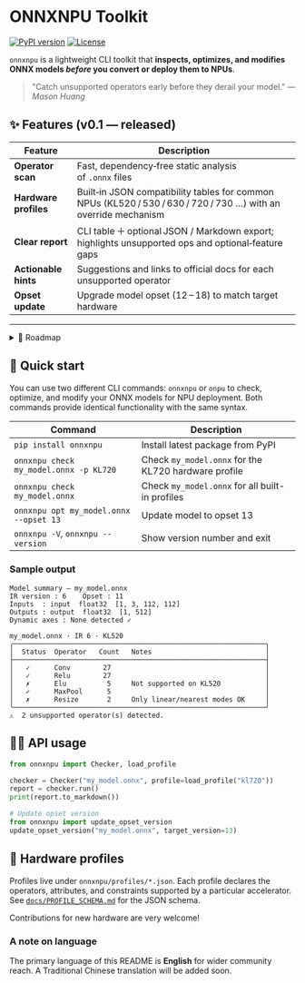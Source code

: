 # ONNXNPU Toolkit

[![PyPI version]][pypi-url] [![License]][license-url]

`onnxnpu` is a lightweight CLI toolkit that **inspects, optimizes, and modifies ONNX models *before* you convert or deploy them to NPUs**.

> "Catch unsupported operators early before they derail your model."
> — *Mason Huang*

## ✨ Features (v0.1 — released)

| Feature               | Description                                                                                                           |
| --------------------- | --------------------------------------------------------------------------------------------------------------------- |
| **Operator scan**     | Fast, dependency‑free static analysis of `.onnx` files                                                                 |
| **Hardware profiles** | Built‑in JSON compatibility tables for common NPUs (KL520 / 530 / 630 / 720 / 730 …) with an override mechanism        |
| **Clear report**      | CLI table ＋ optional JSON / Markdown export; highlights unsupported ops and optional‑feature gaps                      |
| **Actionable hints**  | Suggestions and links to official docs for each unsupported operator                                                  |
| **Opset update**      | Upgrade model opset (12 – 18) to match target hardware                                                                |

---

<details>
<summary>🧭 Roadmap</summary>

| Version | Target Date* | Major Items                                                                                           | Notes / Dependencies                                                    |
| ------- | ------------ | ------------------------------------------------------------------------------------------------------ | ----------------------------------------------------------------------- |
| **0.2 – Validation & Reporting** | May 2025 | • Shape checker enforcing 4‑D `(1, C, H, W)` constraint<br>• Rich Markdown / JSON report templates for CI badges | Uses ONNX shape‑inference to avoid manual parsing                       |
| **0.3 – Graph Simplification & Slimming** | Jun 2025 | • Integrate **onnx‑sim** (`--simplify`)<br>• Model slimming (`--prune`, `--quantize`)<br>• Bundle Kneron **optimizer_scripts** (BN‑Conv fuse, Dropout removal …) | Requires onnx‑sim ≥ 0.4; quantization via ONNX QOps                     |
| **0.4 – Automatic Op Replacement** | Jul 2025 | • `--replace` mapping table (e.g., `Reshape → Flatten`)<br>• Fallback to custom kernels / plugin stubs           | Needs rule set ＋ regression tests                                       |
| **0.5 – Interactive Viewer**      | Aug 2025 | • `onnxnpu view` drag‑and‑drop web UI<br>• Highlight unsupported nodes directly on the graph<br>• Downloadable HTML report | Likely React + ONNX‑JS; demo hosted on GitHub Pages                     |
| **0.6 – Extensibility & Ecosystem** | Sep 2025 | • Plugin system via Python entry‑points<br>• Community hardware‑profile submission flow<br>• Freeze stable API v1.0 | Plan to publish on conda‑forge after API stabilisation                  |

\* Dates are tentative and may shift based on resources.
</details>

## 🚀 Quick start

You can use two different CLI commands: `onnxnpu` or `onpu` to check, optimize, and modify your ONNX models for NPU deployment. Both commands provide identical functionality with the same syntax.

| Command                                       | Description                                           |
|-----------------------------------------------|-------------------------------------------------------|
| `pip install onnxnpu`                         | Install latest package from PyPI                      |
| `onnxnpu check my_model.onnx -p KL720`           | Check `my_model.onnx` for the KL720 hardware profile  |
| `onnxnpu check my_model.onnx`                    | Check `my_model.onnx` for all built-in profiles       |
| `onnxnpu opt my_model.onnx --opset 13`           | Update model to opset 13                              |
| `onnxnpu -V`, `onnxnpu --version`                   | Show version number and exit                          |

### Sample output

```
Model summary – my_model.onnx
IR version : 6    Opset : 11
Inputs  : input  float32  [1, 3, 112, 112]
Outputs : output  float32  [1, 512]
Dynamic axes : None detected ✓

my_model.onnx · IR 6 · KL520
╭──────────────────────────────────────────────────────────────╮
│  Status  Operator   Count   Notes                            │
├──────────────────────────────────────────────────────────────┤
│   ✓      Conv        27                                      │
│   ✓      Relu        27                                      │
│   ✗      Elu          5     Not supported on KL520           │
│   ✓      MaxPool      5                                      │
│   ✗      Resize       2     Only linear/nearest modes OK     │
╰──────────────────────────────────────────────────────────────╯
⚠  2 unsupported operator(s) detected.
```

<!-- ## 🛠️ Development & Publishing

透過 Poetry 一鍵建置與發佈：

```bash
# 1. build wheel and sdist
poetry build

# 2. （Test version）publish to TestPyPI
poetry config repositories.testpypi https://test.pypi.org/legacy/
poetry config pypi-token.testpypi <YOUR_TEST_PYPI_TOKEN>
poetry publish -r testpypi

# 3. Publish official version to PyPI
poetry config pypi-token.pypi <YOUR_PYPI_TOKEN>
poetry publish
``` -->

## 🧑‍💻 API usage

```python
from onnxnpu import Checker, load_profile

checker = Checker("my_model.onnx", profile=load_profile("kl720"))
report = checker.run()
print(report.to_markdown())

# Update opset version
from onnxnpu import update_opset_version
update_opset_version("my_model.onnx", target_version=13)
```

## 📖 Hardware profiles

Profiles live under `onnxnpu/profiles/*.json`.
Each profile declares the operators, attributes, and constraints supported by a particular accelerator.
See [`docs/PROFILE_SCHEMA.md`](docs/PROFILE_SCHEMA.md) for the JSON schema.

Contributions for new hardware are very welcome!

<!-- ## 🤝 Contributing

We love pull requests! Please read `CONTRIBUTING.md` and open an issue before you start a large refactor so we can align on design.

Coding conventions follow **PEP 8** with the Black formatter. -->

### A note on language

The primary language of this README is **English** for wider community reach.  A Traditional Chinese translation will be added soon.


[PyPI version]: https://img.shields.io/pypi/v/onnxnpu
[pypi-url]: https://pypi.org/project/onnxnpu
[Build status]: https://img.shields.io/github/actions/workflow/status/HuangMason320/onnx-checker/ci.yml?branch=main
[ci-url]: https://github.com/HuangMason320/onnxnpu-toolkit/actions
[License]: https://img.shields.io/github/license/HuangMason320/onnxnpu-toolkit
[license-url]: https://pypi.org/project/onnxnpu-toolkit/

